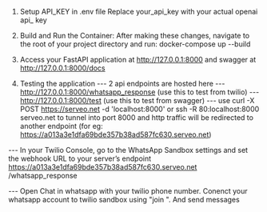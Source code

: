 1. Setup API_KEY in .env file
    Replace your_api_key with your actual openai api_ key

2. Build and Run the Container: After making these changes, navigate to the root of your project directory and run:
    docker-compose up --build

3. Access your FastAPI application at http://127.0.0.1:8000 and swagger at http://127.0.0.1:8000/docs


4. Testing the application
--- 2 api endpoints are hosted here
    --- http://127.0.0.1:8000/whatsapp_response (use this to test from twilio)
    --- http://127.0.0.1:8000/test (use this to test from swagger)
--- use curl -X POST https://serveo.net -d 'localhost:8000' or ssh -R 80:localhost:8000 serveo.net to tunnel into port 8000 and http traffic will be redirected to another endpoint (for eg: https://a013a3e1dfa69bde357b38ad587fc630.serveo.net)


--- In your Twilio Console, go to the WhatsApp Sandbox settings and set the webhook URL to your server’s endpoint https://a013a3e1dfa69bde357b38ad587fc630.serveo.net
/whatsapp_response 

--- Open Chat in whatsapp with your twilio phone number. Conenct your whatsapp account to twilio sandbox using "join <sandbox name>". And send messages
